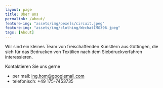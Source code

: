 ```yaml
---
layout: page
title: Über uns
permalink: /about/
feature-img: "assets/img/pexels/circuit.jpeg"
feature-img: "assets/img/clothing/WechatIMG396.jpeg"
tags: [About]
---
```


Wir sind ein kleines Team von freischaffenden Künstlern aus Göttingen, die sich für das Bedrucken von Textilien nach dem Siebdruckverfahren interessieren.

Kontaktieren Sie uns gerne
* per mail: ing.hom@googlemail.com
* telefonisch: +49 175-7453735
